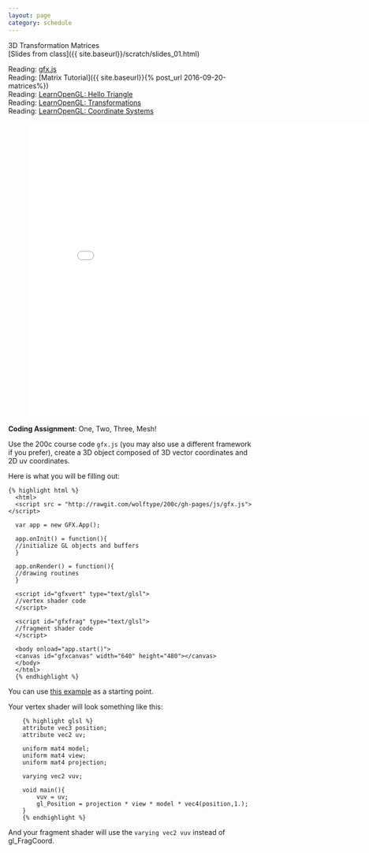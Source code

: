 ```yaml
---
layout: page
category: schedule
---
```


3D Transformation Matrices  
[Slides from class]({{ site.baseurl}}/scratch/slides_01.html)

Reading: [gfx.js](http://rawgit.com/wolftype/200c/gh-pages/js/gfx_v02.js)  
Reading: [Matrix Tutorial]({{ site.baseurl}}{% post_url 2016-09-20-matrices%})  
Reading: [LearnOpenGL: Hello Triangle](http://learnopengl.com/#!Getting-started/Hello-Triangle)  
Reading: [LearnOpenGL: Transformations](http://learnopengl.com/#!Getting-started/Transformations)  
Reading: [LearnOpenGL: Coordinate Systems](http://learnopengl.com/#!Getting-started/Coordinate-Systems) 

<figure>
<iframe src="{{site.baseurl}}/scratch/webgl_gfx.html" 
    width="800" height="600" frameborder="0"
    scrolling="no" marginheight="0"
    marginwidth="0" ></iframe>
</figure>

**Coding Assignment**: One, Two, Three, Mesh!

Use the 200c course code `gfx.js` (you may also use a different framework if you prefer), create
a 3D object composed of 3D vector coordinates and 2D uv coordinates.

Here is what you will be filling out:

	{% highlight html %}
      <html>
      <script src = "http://rawgit.com/wolftype/200c/gh-pages/js/gfx.js"></script>
      
      var app = new GFX.App();

      app.onInit() = function(){
      //initialize GL objects and buffers
      }

      app.onRender() = function(){
      //drawing routines
      }

      <script id="gfxvert" type="text/glsl">
      //vertex shader code
      </script>

      <script id="gfxfrag" type="text/glsl">
      //fragment shader code
      </script>
      
      <body onload="app.start()">
      <canvas id="gfxcanvas" width="640" height="480"></canvas>
      </body>
      </html>
      {% endhighlight %}

You can use [this example](https://bl.ocks.org/wolftype/a4488f0c20112f5b2db7eb36d58d4d8f) as a starting point.

Your vertex shader will look something like this:

		{% highlight glsl %}
		attribute vec3 position;
		attribute vec2 uv;

		uniform mat4 model;
		uniform mat4 view;
		uniform mat4 projection;

		varying vec2 vuv;

		void main(){
			vuv = uv;
			gl_Position = projection * view * model * vec4(position,1.);
		}
		{% endhighlight %}

And your fragment shader will use the `varying vec2 vuv` instead of gl_FragCoord.
